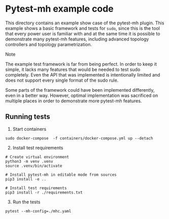 # Pytest-mh example code

This directory contains an example show case of the pytest-mh plugin. This
example shows a basic framework and tests for `sudo`, since this is the tool
that every power user is familiar with and at the same time it is possible to
demonstrate many pytest-mh features, including advanced topology controllers and
topology parametrization.

> [!NOTE]
>
> The example test framework is far from being perfect. In order to keep it
> simple, it lacks many features that would be needed to test sudo completely.
> Even the API that was implemented is intentionally limited and does not
> support every single format of the sudo rule.
>
> Some parts of the framework could have been implemented differently, even in a
> better way. However, optimal implementation was sacrificed on multiple places
> in order to demonstrate more pytest-mh features.

## Running tests

1. Start containers

```
sudo docker-compose  -f containers/docker-compose.yml up --detach
```

2. Install test requirements

```
# Create virtual environment
python3 -m venv .venv
source .venv/bin/activate

# Install pytest-mh in editable mode from sources
pip3 install -e ..

# Install test requirements
pip3 install -r ./requirements.txt
```

3. Run the tests

```
pytest --mh-config=./mhc.yaml
```

